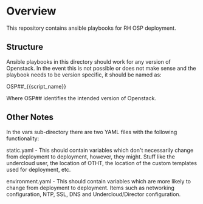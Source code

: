 Overview
========

This repository contains ansible playbooks for RH OSP deployment.

Structure
---------

Ansible playbooks in this directory should work for any version of Openstack. In the event this is not possible or does not make sense and the playbook needs to be version specific, it should be named as:

OSP##_{{script_name}}

Where OSP## identifies the intended version of Openstack.

Other Notes
-----------

In the vars sub-directory there are two YAML files with the following functionality:

static.yaml - This should contain variables which don't necessarily change from deployment
              to deployment, however, they might.  Stuff like the undercloud user, the location
              of OTHT, the location of the custom templates used for deployment, etc.

environment.yaml - This should contain variables which are more likely to change from 
                   deployment to deployment.  Items such as networking configuration, NTP,
                   SSL, DNS and Undercloud/Director configuration.


